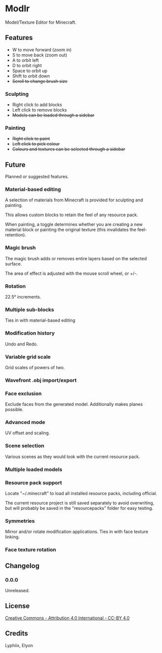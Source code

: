 # Modlr

Model/Texture Editor for Minecraft.

## Features

* W to move forward (zoom in)
* S to move back (zoom out)
* A to orbit left
* D to orbit right
* Space to orbit up
* Shift to orbit down
* ~~Scroll to change brush size~~

### Sculpting

* Right click to add blocks
* Left click to remove blocks
* ~~Models can be loaded through a sidebar~~

### Painting

* ~~Right click to paint~~
* ~~Left click to pick colour~~
* ~~Colours and textures can be selected through a sidebar~~

## Future

Planned or suggested features.

### Material-based editing

A selection of materials from Minecraft is provided for sculpting and painting.

This allows custom blocks to retain the feel of any resource pack.

When painting, a toggle determines whether you are creating a new material block
or painting the original texture (this invalidates the feel-retention).

### Magic brush

The magic brush adds or removes entire layers based on the selected surface.

The area of effect is adjusted with the mouse scroll wheel, or +/-.

### Rotation

22.5° increments.

### Multiple sub-blocks

Ties in with material-based editing

### Modification history

Undo and Redo.

### Variable grid scale

Grid scales of powers of two.

### Wavefront .obj import/export

### Face exclusion

Exclude faces from the generated model. Additionally makes planes possible.

### Advanced mode

UV offset and scaling.

### Scene selection

Various scenes as they would look with the current resource pack.

### Multiple loaded models

### Resource pack support

Locate "~/.minecraft" to load all installed resource packs, including official.

The current resource project is still saved separately to avoid overwriting, but
will probably be saved in the "resourcepacks" folder for easy testing.

### Symmetries

Mirror and/or rotate modification applications. Ties in with face texture
linking.

### Face texture rotation

## Changelog

### 0.0.0

Unreleased.

## License

[Creative Commons - Attribution 4.0 International - CC-BY 4.0][cc-by-4.0]

## Credits

Lyphiix, Elyon

[cc-by-4.0]: http://creativecommons.org/licenses/by/4.0/
